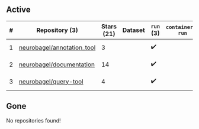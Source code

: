 ## Active
| # | Repository (3) | Stars (21) | Dataset | `run` (3) | `containers-run` | Last Modified |
| --- | --- | --- | --- | --- | --- | --- |
| 1 | [neurobagel/annotation_tool](https://github.com/neurobagel/annotation_tool) | 3 |  | :heavy_check_mark: |  | 2025-08-27 13:24:51+00:00 |
| 2 | [neurobagel/documentation](https://github.com/neurobagel/documentation) | 14 |  | :heavy_check_mark: |  | 2025-08-27 17:32:08+00:00 |
| 3 | [neurobagel/query-tool](https://github.com/neurobagel/query-tool) | 4 |  | :heavy_check_mark: |  | 2025-09-01 08:10:50+00:00 |

## Gone
No repositories found!
